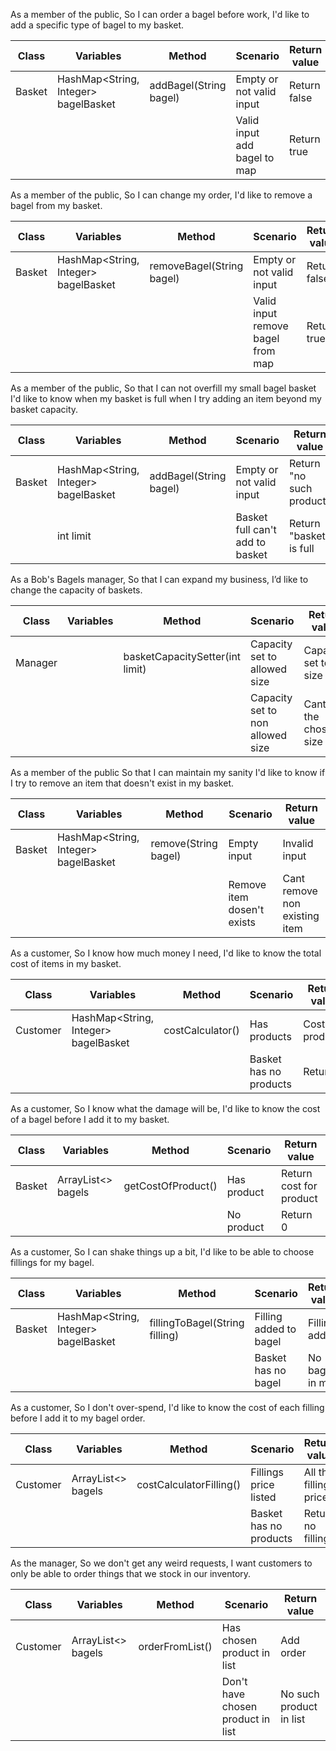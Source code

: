
As a member of the public,
So I can order a bagel before work,
I'd like to add a specific type of bagel to my basket.

| Class  | Variables                            | Method                 | Scenario                     | Return value |
|--------|--------------------------------------|------------------------|------------------------------|--------------|
| Basket | HashMap<String, Integer> bagelBasket | addBagel(String bagel) | Empty or not valid input     | Return false |
|        |                                      |                        | Valid input add bagel to map | Return true  |

As a member of the public,
So I can change my order,
I'd like to remove a bagel from my basket.

| Class  | Variables                            | Method                    | Scenario                          | Return value |
|--------|--------------------------------------|---------------------------|-----------------------------------|--------------|
| Basket | HashMap<String, Integer> bagelBasket | removeBagel(String bagel) | Empty or not valid input          | Return false |
|        |                                      |                           | Valid input remove bagel from map | Return true  |

As a member of the public,
So that I can not overfill my small bagel basket
I'd like to know when my basket is full when I try adding an item beyond my basket capacity.

| Class  | Variables                            | Method                 | Scenario                        | Return value             |
|--------|--------------------------------------|------------------------|---------------------------------|--------------------------|
| Basket | HashMap<String, Integer> bagelBasket | addBagel(String bagel) | Empty or not valid input        | Return "no such product" |
|        | int limit                            |                        | Basket full can't add to basket | Return "basket is full   |

As a Bob's Bagels manager,
So that I can expand my business,
I’d like to change the capacity of baskets.

| Class   | Variables | Method                          | Scenario                         | Return value             |
|---------|-----------|---------------------------------|----------------------------------|--------------------------|
| Manager |           | basketCapacitySetter(int limit) | Capacity set to allowed size     | Capacity set to size     |
|         |           |                                 | Capacity set to non allowed size | Cant set the chosen size |

As a member of the public
So that I can maintain my sanity
I'd like to know if I try to remove an item that doesn't exist in my basket.

| Class  | Variables                            | Method               | Scenario                   | Return value                  |
|--------|--------------------------------------|----------------------|----------------------------|-------------------------------|
| Basket | HashMap<String, Integer> bagelBasket | remove(String bagel) | Empty input                | Invalid input                 |
|        |                                      |                      | Remove item dosen't exists | Cant remove non existing item |


As a customer,
So I know how much money I need,
I'd like to know the total cost of items in my basket.

| Class    | Variables                            | Method           | Scenario               | Return value     |
|----------|--------------------------------------|------------------|------------------------|------------------|
| Customer | HashMap<String, Integer> bagelBasket | costCalculator() | Has products           | Cost of products |
|          |                                      |                  | Basket has no products | Return 0         |

As a customer,
So I know what the damage will be,
I'd like to know the cost of a bagel before I add it to my basket.


| Class  | Variables          | Method             | Scenario    | Return value            |
|--------|--------------------|--------------------|-------------|-------------------------|
| Basket | ArrayList<> bagels | getCostOfProduct() | Has product | Return cost for product |
|        |                    |                    | No product  | Return 0                |

As a customer,
So I can shake things up a bit,
I'd like to be able to choose fillings for my bagel.

| Class  | Variables                            | Method                         | Scenario               | Return value    |
|--------|--------------------------------------|--------------------------------|------------------------|-----------------|
| Basket | HashMap<String, Integer> bagelBasket | fillingToBagel(String filling) | Filling added to bagel | Filling added   |
|        |                                      |                                | Basket has no bagel    | No bagel in map |

As a customer,
So I don't over-spend,
I'd like to know the cost of each filling before I add it to my bagel order.

| Class    | Variables          | Method                  | Scenario               | Return value            |
|----------|--------------------|-------------------------|------------------------|-------------------------|
| Customer | ArrayList<> bagels | costCalculatorFilling() | Fillings price listed  | All the fillings prices |
|          |                    |                         | Basket has no products | Return no fillings      |

As the manager,
So we don't get any weird requests,
I want customers to only be able to order things that we stock in our inventory.

| Class    | Variables          | Method          | Scenario                          | Return value            |
|----------|--------------------|-----------------|-----------------------------------|-------------------------|
| Customer | ArrayList<> bagels | orderFromList() | Has chosen product in list        | Add order               |
|          |                    |                 | Don't have chosen product in list | No such product in list |
